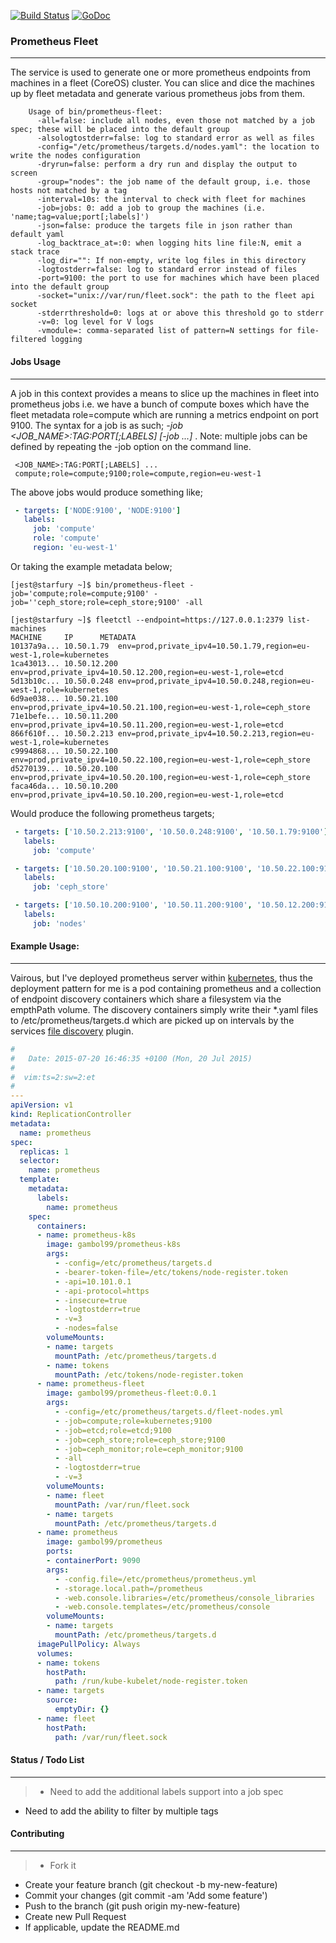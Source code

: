 [![Build Status](https://travis-ci.org/gambol99/prometheus-fleet.svg?branch=master)](https://travis-ci.org/gambol99/prometheus-fleet)
[![GoDoc](http://godoc.org/github.com/gambol99/prometheus-fleet?status.png)](http://godoc.org/github.com/gambol99/prometheus-fleet)

### **Prometheus Fleet**
---
The service is used to generate one or more prometheus endpoints from machines in a fleet (CoreOS) cluster. You can slice and dice the machines up by fleet metadata and generate various prometheus jobs from them.

```shell
    Usage of bin/prometheus-fleet:
      -all=false: include all nodes, even those not matched by a job spec; these will be placed into the default group
      -alsologtostderr=false: log to standard error as well as files
      -config="/etc/prometheus/targets.d/nodes.yaml": the location to write the nodes configuration
      -dryrun=false: perform a dry run and display the output to screen
      -group="nodes": the job name of the default group, i.e. those hosts not matched by a tag
      -interval=10s: the interval to check with fleet for machines
      -job=jobs: 0: add a job to group the machines (i.e. 'name;tag=value;port[;labels]')
      -json=false: produce the targets file in json rather than default yaml
      -log_backtrace_at=:0: when logging hits line file:N, emit a stack trace
      -log_dir="": If non-empty, write log files in this directory
      -logtostderr=false: log to standard error instead of files
      -port=9100: the port to use for machines which have been placed into the default group
      -socket="unix://var/run/fleet.sock": the path to the fleet api socket
      -stderrthreshold=0: logs at or above this threshold go to stderr
      -v=0: log level for V logs
      -vmodule=: comma-separated list of pattern=N settings for file-filtered logging
```

#### **Jobs Usage**
----

A job in this context provides a means to slice up the machines in fleet into prometheus jobs i.e. we have a bunch of compute boxes which have the fleet metadata role=compute which are running a metrics endpoint on port 9100. The syntax for a job is as such; *-job  <JOB_NAME>:TAG:PORT[;LABELS] [-job ...]* . Note: multiple jobs can be defined by repeating the -job option on the command line.

```shell
 <JOB_NAME>:TAG:PORT[;LABELS] ...
 compute;role=compute;9100;role=compute,region=eu-west-1
```

The above jobs would produce something like;

```YAML
 - targets: ['NODE:9100', 'NODE:9100']
   labels:
     job: 'compute'
	 role: 'compute'
     region: 'eu-west-1'
```

Or taking the example metadata below;

``` shell
[jest@starfury ~]$ bin/prometheus-fleet -job='compute;role=compute;9100' -job=''ceph_store;role=ceph_store;9100' -all
```

```shell
[jest@starfury ~]$ fleetctl --endpoint=https://127.0.0.1:2379 list-machines
MACHINE		IP		METADATA
10137a9a...	10.50.1.79	env=prod,private_ipv4=10.50.1.79,region=eu-west-1,role=kubernetes
1ca43013...	10.50.12.200	env=prod,private_ipv4=10.50.12.200,region=eu-west-1,role=etcd
5d13b10c...	10.50.0.248	env=prod,private_ipv4=10.50.0.248,region=eu-west-1,role=kubernetes
6d9ae038...	10.50.21.100	env=prod,private_ipv4=10.50.21.100,region=eu-west-1,role=ceph_store
71e1befe...	10.50.11.200	env=prod,private_ipv4=10.50.11.200,region=eu-west-1,role=etcd
866f610f...	10.50.2.213	env=prod,private_ipv4=10.50.2.213,region=eu-west-1,role=kubernetes
c9994868...	10.50.22.100	env=prod,private_ipv4=10.50.22.100,region=eu-west-1,role=ceph_store
d5270139...	10.50.20.100	env=prod,private_ipv4=10.50.20.100,region=eu-west-1,role=ceph_store
faca46da...	10.50.10.200	env=prod,private_ipv4=10.50.10.200,region=eu-west-1,role=etcd
```

Would produce the following prometheus targets;

```YAML
 - targets: ['10.50.2.213:9100', '10.50.0.248:9100', '10.50.1.79:9100']
   labels:
     job: 'compute'

 - targets: ['10.50.20.100:9100', '10.50.21.100:9100', '10.50.22.100:9100']
   labels:
     job: 'ceph_store'

 - targets: ['10.50.10.200:9100', '10.50.11.200:9100', '10.50.12.200:9100']
   labels:
     job: 'nodes'

```

#### **Example Usage**:
----

Vairous, but I've deployed  prometheus server within [kubernetes](https://github.com/kubernetes/kubernetes), thus the deployment pattern for me is a pod containing prometheus and a collection of endpoint discovery containers which share a filesystem via the empthPath volume. The discovery containers simply write their *.yaml files to /etc/prometheus/targets.d which are picked up on intervals by the services [file discovery](http://prometheus.io/blog/2015/06/01/advanced-service-discovery/) plugin.

```YAML
#
#   Date: 2015-07-20 16:46:35 +0100 (Mon, 20 Jul 2015)
#
#  vim:ts=2:sw=2:et
#
---
apiVersion: v1
kind: ReplicationController
metadata:
  name: prometheus
spec:
  replicas: 1
  selector:
    name: prometheus
  template:
    metadata:
      labels:
        name: prometheus
    spec:
      containers:
      - name: prometheus-k8s
        image: gambol99/prometheus-k8s
        args:
          - -config=/etc/prometheus/targets.d
          - -bearer-token-file=/etc/tokens/node-register.token
          - -api=10.101.0.1
          - -api-protocol=https
          - -insecure=true
          - -logtostderr=true
          - -v=3
          - -nodes=false
        volumeMounts:
        - name: targets
          mountPath: /etc/prometheus/targets.d
        - name: tokens
          mountPath: /etc/tokens/node-register.token
      - name: prometheus-fleet
        image: gambol99/prometheus-fleet:0.0.1
        args:
          - -config=/etc/prometheus/targets.d/fleet-nodes.yml
          - -job=compute;role=kubernetes;9100
          - -job=etcd;role=etcd;9100
          - -job=ceph_store;role=ceph_store;9100
          - -job=ceph_monitor;role=ceph_monitor;9100
          - -all
          - -logtostderr=true
          - -v=3
        volumeMounts:
        - name: fleet
          mountPath: /var/run/fleet.sock
        - name: targets
          mountPath: /etc/prometheus/targets.d
      - name: prometheus
        image: gambol99/prometheus
        ports:
        - containerPort: 9090
        args:
          - -config.file=/etc/prometheus/prometheus.yml
          - -storage.local.path=/prometheus
          - -web.console.libraries=/etc/prometheus/console_libraries
          - -web.console.templates=/etc/prometheus/console
        volumeMounts:
        - name: targets
          mountPath: /etc/prometheus/targets.d
      imagePullPolicy: Always
      volumes:
      - name: tokens
        hostPath:
          path: /run/kube-kubelet/node-register.token
      - name: targets
        source:
          emptyDir: {}
      - name: fleet
        hostPath:
          path: /var/run/fleet.sock

```

#### **Status / Todo List**
----

>- Need to add the additional labels support into a job spec
- Need to add the ability to filter by multiple tags

#### **Contributing**
---

>  - Fork it
 - Create your feature branch (git checkout -b my-new-feature)
 - Commit your changes (git commit -am 'Add some feature')
 - Push to the branch (git push origin my-new-feature)
 - Create new Pull Request
 - If applicable, update the README.md
